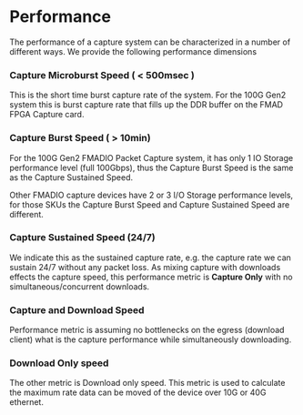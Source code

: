 # Performance

The performance of a capture system can be characterized in a number of different ways. We provide the following performance dimensions

### Capture Microburst Speed \( &lt; 500msec \)

This is the short time burst capture rate of the system. For the 100G Gen2 system this is burst capture rate that fills up the DDR buffer on the FMAD FPGA Capture card.

### Capture Burst Speed \( &gt; 10min\)

For the 100G Gen2 FMADIO Packet Capture system, it has only 1 IO Storage performance level \(full 100Gbps\), thus the Capture Burst Speed is the same as the Capture Sustained Speed. 

Other FMADIO capture devices have 2 or 3 I/O Storage performance levels, for those SKUs the Capture Burst Speed and Capture Sustained Speed are different.

### Capture Sustained Speed \(24/7\)

We indicate this as the sustained capture rate, e.g. the capture rate we can sustain 24/7 without any packet loss. As mixing capture with downloads effects the capture speed, this performance metric is **Capture Only** with no simultaneous/concurrent downloads.

### Capture and Download Speed

Performance metric is assuming no bottlenecks on the egress \(download client\) what is the capture performance while simultaneously downloading.

### Download Only speed

The other metric is Download only speed. This metric is used to calculate the maximum rate data can be moved of the device over 10G or 40G ethernet.

